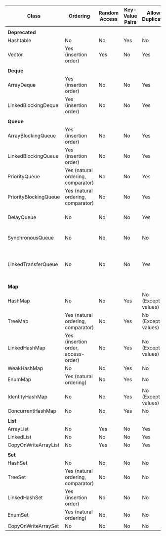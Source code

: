 | Class | Ordering | Random Access | Key-Value Pairs | Allows Duplicates | Allows Null Values | Thread Safe | Blocking Operations |
| --- | --- | --- | --- | --- | --- | --- | --- |
|   |   |   |   |   |   |   |   |
| **Deprecated** |   |   |   |   |   |   |   |
| Hashtable | No | No | Yes | No | Yes | Yes | Yes |
| Vector | Yes (insertion order) | Yes | No | Yes | Yes | Yes | Yes |
|   |   |   |   |   |   |   |   |
| **Deque** |   |   |   |   |   |   |   |
| ArrayDeque | Yes (insertion order) | No | No | Yes | No | No | No |
| LinkedBlockingDeque | Yes (insertion order) | No | No | Yes | No | Yes | Yes |
|   |   |   |   |   |   |   |   |
| **Queue** |   |   |   |   |   |   |   |
| ArrayBlockingQueue | Yes (insertion order) | No | No | Yes | No | Yes | Yes (put, take, offer(timeout), poll(timeout)) |
| LinkedBlockingQueue | Yes (insertion order) | No | No | Yes | No | Yes | Yes (put, take, offer(timeout), poll(timeout)) |
| PriorityQueue | Yes (natural ordering, comparator) | No | No | Yes | No | No | No |
| PriorityBlockingQueue | Yes (natural ordering, comparator) | No | No | Yes | No | Yes | Yes (put, take, offer(timeout), poll(timeout)) |
| DelayQueue | No | No | No | Yes | No | Yes | Yes (put, take, offer(timeout), poll(timeout)) |
| SynchronousQueue | No | No | No | No | No | Yes | Yes (put, take, offer(timeout), poll(timeout)) |
| LinkedTransferQueue | No | No | No | Yes | No | Yes | Yes (put, take, offer(timeout), poll(timeout), transfer, trytransfer(timeout)) |
|   |   |   |   |   |   |   |   |
| **Map** |   |   |   |   |   |   |   |
| HashMap | No | No | Yes | No (Except values) | Yes | No | No |
| TreeMap | Yes (natural ordering, comparator) | No | Yes | No (Except values) | No (Yes, comparator depends) | No | No |
| LinkedHashMap | Yes (insertion order, access-order) | No | Yes | No (Except values) | Yes | No | No |
| WeakHashMap | No | No | Yes | No | Yes | No | No |
| EnumMap | Yes (natural ordering) | No | Yes | No | No | No | No |
| IdentityHashMap | No | No | Yes | No (Except values) | Yes | No | No |
| ConcurrentHashMap | No | No | Yes | No | No | Yes | No |
|   |   |   |   |   |   |   |   |
| **List** |   |   |   |   |   |   |   |
| ArrayList | No | Yes | No | Yes | Yes | No | No |
| LinkedList | No | No | No | Yes | Yes | No | No |
| CopyOnWriteArrayList | No | Yes | No | Yes | Yes | Yes | Yes |
|   |   |   |   |   |   |   |   |
| **Set** |   |   |   |   |   |   |   |
| HashSet | No | No | No | No | Yes | No | No |
| TreeSet | Yes (natural ordering, comparator) | No | No | No | No (Yes, comparator depends) | No | No |
| LinkedHashSet | Yes (insertion order) | No | No | No | Yes | No | No |
| EnumSet | Yes (natural ordering) | No | No | No | No | No | No |
| CopyOnWriteArraySet | No | No | No | No | Yes | Yes | Yes |